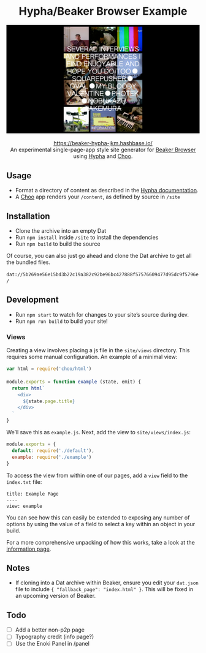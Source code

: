 <h1 align="center">Hypha/Beaker Browser Example</h1>

![](assets/example.jpg)

<div align="center"><a href="https://beaker-hypha-jkm.hashbase.io/">https://beaker-hypha-jkm.hashbase.io/</a></div>

<div align="center">An experimental single-page-app style site generator for <a href="http://beakerbrowser.com">Beaker Browser</a> using <a href="https://github.com/jondashkyle/hypha">Hypha</a> and <a href="https://github.com/choojs/choo">Choo</a>.</div>

## Usage

- Format a directory of content as described in the [Hypha documentation](https://github.com/jondashkyle/hypha).
- A [Choo](http://github.com/choojs/choo) app renders your `/content`, as defined by source in `/site`

## Installation

- Clone the archive into an empty Dat
- Run `npm install` inside `/site` to install the dependencies
- Run `npm build` to build the source

Of course, you can also just go ahead and clone the Dat archive to get all the bundled files.

`dat://5b269ae56e15bd3b22c19a382c92be96bc427888f57576609477d95dc9f5796e/`

## Development

- Run `npm start` to watch for changes to your site’s source during dev.
- Run `npm run build` to build your site!

### Views

Creating a view involves placing a js file in the `site/views` directory. This requires some manual configuration. An example of a minimal view:

```js
var html = require('choo/html')

module.exports = function example (state, emit) {
  return html`
    <div>
      ${state.page.title}
    </div>
  `
}
```

We’ll save this as `example.js`. Next, add the view to `site/views/index.js`:

```js
module.exports = {
  default: require('./default'),
  example: require('./example')
}
```

To access the view from within one of our pages, add a `view` field to the `index.txt` file:

```
title: Example Page
----
view: example
```

You can see how this can easily be extended to exposing any number of options by using the value of a field to select a key within an object in your build.

For a more comprehensive unpacking of how this works, take a look at the [information page](content/information/index.txt).

## Notes

- If cloning into a Dat archive within Beaker, ensure you edit your `dat.json` file to include `{ "fallback_page": "index.html" }`. This will be fixed in an upcoming version of Beaker.

## Todo

- [ ] Add a better non-p2p page
- [ ] Typography credit (info page?)
- [ ] Use the Enoki Panel in /panel
